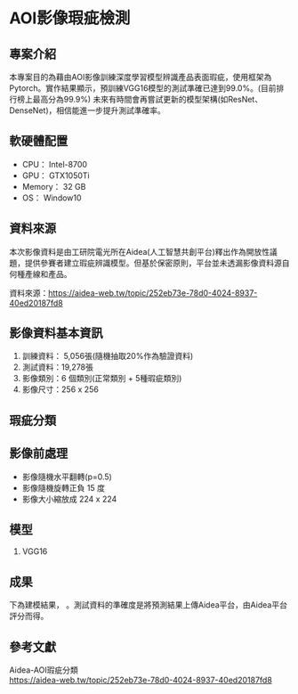# AOI影像瑕疵檢測

## 專案介紹

本專案目的為藉由AOI影像訓練深度學習模型辨識產品表面瑕疵，使用框架為Pytorch。實作結果顯示，預訓練VGG16模型的測試準確已達到99.0%。(目前排行榜上最高分為99.9%)
未來有時間會再嘗試更新的模型架構(如ResNet、DenseNet)，相信能進一步提升測試準確率。

## 軟硬體配置

- CPU： Intel-8700 
- GPU： GTX1050Ti 
- Memory： 32 GB 
- OS： Window10


## 資料來源

本次影像資料是由工研院電光所在Aidea(人工智慧共創平台)釋出作為開放性議題，提供參賽者建立瑕疵辨識模型。但基於保密原則，平台並未透漏影像資料源自何種產線和產品。

資料來源：https://aidea-web.tw/topic/252eb73e-78d0-4024-8937-40ed20187fd8


## 影像資料基本資訊

1. 訓練資料： 5,056張(隨機抽取20%作為驗證資料)
2. 測試資料：19,278張
3. 影像類別：6 個類別(正常類別 + 5種瑕疵類別)
4. 影像尺寸：256 x 256

## 瑕疵分類




## 影像前處理

- 影像隨機水平翻轉(p=0.5)
- 影像隨機旋轉正負 15 度
- 影像大小縮放成 224 x 224

## 模型

1. VGG16


## 成果

下為建模結果，
。測試資料的準確度是將預測結果上傳Aidea平台，由Aidea平台評分而得。  



## 參考文獻

Aidea-AOI瑕疵分類  
https://aidea-web.tw/topic/252eb73e-78d0-4024-8937-40ed20187fd8
